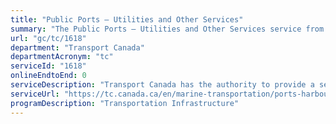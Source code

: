 ```yaml
---
title: "Public Ports – Utilities and Other Services"
summary: "The Public Ports – Utilities and Other Services service from Transport Canada is not available end-to-end online, according to the GC Service Inventory."
url: "gc/tc/1618"
department: "Transport Canada"
departmentAcronym: "tc"
serviceId: "1618"
onlineEndtoEnd: 0
serviceDescription: "Transport Canada has the authority to provide a service to assist in the carrying on of the movement of passengers and goods in a safe and efficient manner while protecting the environment"
serviceUrl: "https://tc.canada.ca/en/marine-transportation/ports-harbours-anchorages/charges-services-public-ports-owned-transport-canada#utility"
programDescription: "Transportation Infrastructure"
---
```

